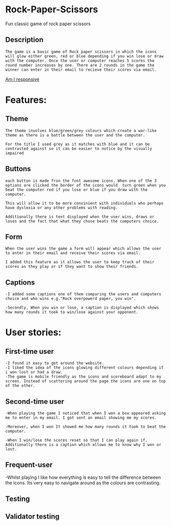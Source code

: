 # Rock-Paper-Scissors
Fun classic game of rock paper scissors
## Description
    The game is a basic game of Rock paper scissors in which the icons will glow either green, red or blue depending if you win lose or draw with the computer. Once the user or computer reaches 5 scores the round number increases by one. There are 2 rounds in the game the winner can enter in their email to recieve their scores via email. 

 [Am I responsive](https://ui.dev/amiresponsive?url=https://8000-salms358-rockpapersciss-g2ikctro4ln.ws-eu89.gitpod.io/)
 # Features:
 ## Theme
    The theme involves blue/green/grey colours which create a war-like theme as there is a battle between the user and the computer. 
    
    For the title I used grey as it matches with blue and it can be contrasted against so it can be easier to notice by the visually impaired


## Buttons
    each button is made fron the font awesome icons. When one of the 3 options are clicked the border of the icons would  turn green when you beat the computer red if you lose or blue if you draw with the computer. 
    
    This will allow it to be more convinient with individuals who perhaps have dyslexia or any other problems with reading. 
    
    Additionally there is text displayed when the user wins, draws or loses and the fact that what they chose beats the computers choice.
   
## Form
    When the user wins the game a form will appear which allows the user to enter in their email and receive their scores via email. 
    
    I added this feature as it allows the user to keep track of their scores as they play or if they want to show their friends. 
## Captions
    -I added some captions one of them comparing the users and computers choice and who wins e.g."Rock overpowerd paper, you win". 

    -Secondly, When you win or lose, a caption is displayed which shows how many rounds it took to win/lose against your opponent.
  # User stories:
  ## First-time user
    -I found it easy to get around the website.
    -I liked the idea of the icons glowing different colours depending if i won lost or had a draw.
    -The game is mobile friendly as the icons and scoreboard adapt to my screen. Instead of scattering around the page the icons are one on top of the other.

  ## Second-time user
    -When playing the game I noticed that when I won a box appeared asking me to enter in my email. I got sent an email showing me my scores.

    -Moreover, when I won It showed me how many rounds it took to beat the computer.

    -When I win/lose the scores reset so that I can play again if. Additionally there is a caption which allows me to know why I won or lost.

  ## Frequent-user
  -Whilst playing I like how everything is easy to tell the difference between the icons. Its very easy to navigate around as the colours are contrasting.

  ## Testing
  ## Validator testing
